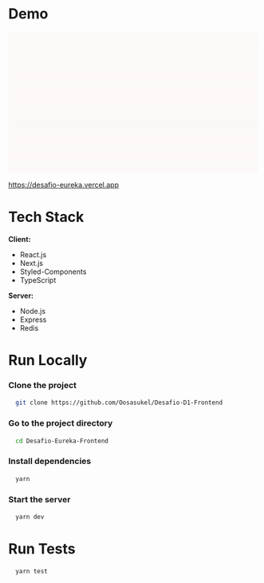 # Demo

<img width="500" src="./Presentation.gif">

https://desafio-eureka.vercel.app

# Tech Stack

**Client:**

- React.js
- Next.js
- Styled-Components
- TypeScript

**Server:**

- Node.js
- Express
- Redis

# Run Locally

### Clone the project

```bash
  git clone https://github.com/Oosasukel/Desafio-D1-Frontend
```

### Go to the project directory

```bash
  cd Desafio-Eureka-Frontend
```

### Install dependencies

```bash
  yarn
```

### Start the server

```bash
  yarn dev
```

# Run Tests

```bash
  yarn test
```

